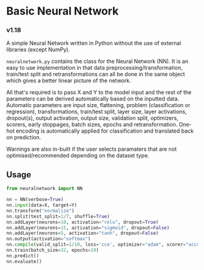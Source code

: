 # Basic Neural Network

### v1.18

A simple Neural Network written in Python without the use of external libraries (except NumPy).

`neuralnetwork.py` contains the class for the Neural Network (NN). It is an easy to use implementation in that data preprocessing/transformation, train/test split and retransformations can all be done in the same object which gives a better linear picture of the network.

All that's required is to pass X and Y to the model input and the rest of the parameters can be derived automatically based on the inputted data. Automatic parameters are input size, flattening, problem (classification or regression), transformations, train/test split, layer size, layer activations, dropout(s), output activation, output size, validation split, optimizers, scorers, early stoppages, batch sizes, epochs and retransformation. One-hot encoding is automatically applied for classification and translated back on prediction.

Warnings are also in-built if the user selects paramaters that are not optimised/recommended depending on the dataset type.

## Usage

```python
from neuralnetwork import NN

nn = NN(verbose=True)
nn.input(data=X, target=Y)
nn.transform("normalize")
nn.split(test_split=1/7, shuffle=True)
nn.addLayer(neurons=10, activation="relu", dropout=True)
nn.addLayer(neurons=15, activation="sigmoid", dropout=False)
nn.addLayer(neurons=5, activation="tanh", dropout=False)
nn.output(activation="softmax")
nn.compile(valid_split=1/10, loss='cce', optimizer="adam", scorer="accuracy", learn_rate=0.001)
nn.train(batch_size=32, epochs=10)
nn.predict()
nn.evaluate()
```
